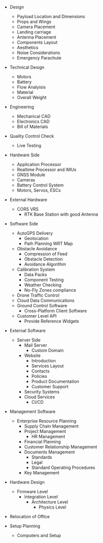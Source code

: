 - Design
	- Payload Location and Dimensions
	- Props and Wings
	- Camera Placement
	- Landing carriage
	- Antenna Placement
	- Components Layout
	- Aesthetics
	- Noise Considerations
	- Emergency Parachute
- Technical Design
	- Motors
	- Battery
	- Flow Analyisis
	- Material
	- Overall Weight

- Engineering
	- Mechanical CAD
	- Electronics CAD
	- Bill of Materials

- Quality Control Check
	- Live Testing

- Hardware Side
	- Application Processor
	- Realtime Processor and IMUs
	- GNSS Module
	- Cameras
	- Battery Control System
	- Motors, Servos, ESCs
- External Hardware
	- CORS VRS
		- RTK Base Station with good Antenna

- Software Side
	- AutoGPS Delivery
		- Geolocation
		- Path Planning WRT Map
	- Obstacle Avoidance
		- Compression of Feed
		- Obstacle Detection
		- Avoidance Algorithm
	- Calibration System
		- Data Packs
		- Component Testing
		- Weather Checking
		- No-Fly Zones compliance
	- Drone Traffic Control
	- Cloud Data Communications
	- Ground Control Software
		- Cross-Platform Client Software
	- Customer Level API
		- Provide Reference Widgets

- External Software
	- Server Side
		- Mail Server
			- Custom Domain
		- Website
			- Introduction
			- Services Layout
			- Contacts
			- Policies
			- Product Documentation
			- Customer Support
		- Security Systems
		- Cloud Services
			- CI/CD

- Management Software
	- Enterprise Resource Planning
		- Supply Chain Management
		- Project Management
			- HR Management
		- Financial Planning
		- Customer Relationship Management
		- Documents Management
			- Standards
			- Legal
			- Standard Operating Procedures
		- Key Management

- Hardware Design
	- Firmware Level
		- Integration Level
			- Architecture Level
				- Physics Level

- Relocation of Office
- Setup Planning
	- Computers and Setup